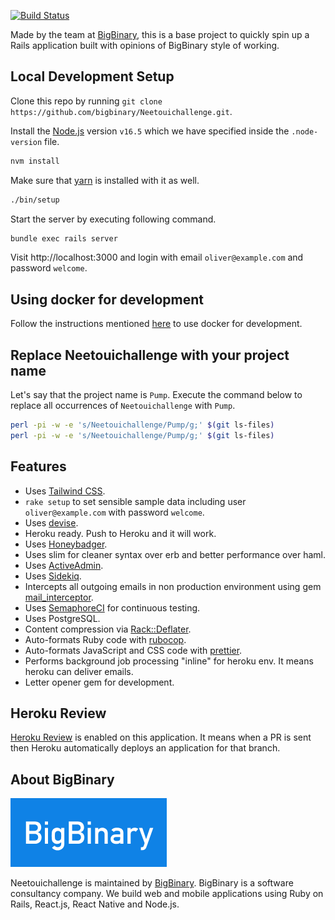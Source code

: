 [![Build Status](https://bigbinary.semaphoreci.com/badges/Neetouichallenge/branches/master.svg?style=shields)](https://bigbinary.semaphoreci.com/projects/Neetouichallenge)

Made by the team at [BigBinary](https://bigbinary.com), this is a base project to quickly spin up a
Rails application built with opinions of BigBinary style of working.

## Local Development Setup

Clone this repo by running `git clone https://github.com/bigbinary/Neetouichallenge.git`.

Install the [Node.js](https://nodejs.org) version `v16.5` which we have specified inside the `.node-version` file.

```bash
nvm install
```

Make sure that [yarn](https://yarnpkg.com) is installed with it as well.

```bash
./bin/setup
```

Start the server by executing following command.

```bash
bundle exec rails server
```

Visit http://localhost:3000 and login with email `oliver@example.com` and password `welcome`.


## Using docker for development

Follow the instructions mentioned [here](https://github.com/bigbinary/Neetouichallenge/blob/master/docs/using_docker.md) to use docker for development.

## Replace Neetouichallenge with your project name

Let's say that the project name is `Pump`. Execute the command below to
replace all occurrences of `Neetouichallenge` with `Pump`.

```bash
perl -pi -w -e 's/Neetouichallenge/Pump/g;' $(git ls-files)
perl -pi -w -e 's/Neetouichallenge/Pump/g;' $(git ls-files)
```

## Features

- Uses [Tailwind CSS](https://tailwindcss.com).
- `rake setup` to set sensible sample data including user `oliver@example.com` with password `welcome`.
- Uses [devise](https://github.com/plataformatec/devise).
- Heroku ready. Push to Heroku and it will work.
- Uses [Honeybadger](https://www.honeybadger.io/).
- Uses slim for cleaner syntax over erb and better performance over haml.
- Uses [ActiveAdmin](http://activeadmin.info).
- Uses [Sidekiq](https://github.com/mperham/sidekiq).
- Intercepts all outgoing emails in non production environment using gem [mail_interceptor](https://github.com/bigbinary/mail_interceptor).
- Uses [SemaphoreCI](https://semaphoreci.com/) for continuous testing.
- Uses PostgreSQL.
- Content compression via [Rack::Deflater](https://github.com/rack/rack/blob/master/lib/rack/deflater.rb).
- Auto-formats Ruby code with [rubocop](https://github.com/bbatsov/rubocop).
- Auto-formats JavaScript and CSS code with [prettier](https://github.com/prettier/prettier).
- Performs background job processing "inline" for heroku env. It means heroku can deliver emails.
- Letter opener gem for development.

## Heroku Review

[Heroku Review](https://devcenter.heroku.com/articles/github-integration-review-apps)
is enabled on this application. It means when a PR is sent then Heroku
automatically deploys an application for that branch.

## About BigBinary

![BigBinary](https://raw.githubusercontent.com/bigbinary/bigbinary-assets/press-assets/PNG/logo-light-solid-small.png?raw=true)

Neetouichallenge is maintained by [BigBinary](https://www.BigBinary.com). BigBinary is a software consultancy company. We build web and mobile applications using Ruby on Rails, React.js, React Native and Node.js.
